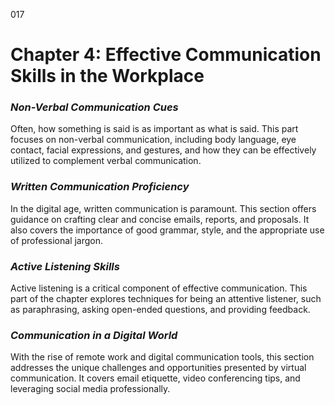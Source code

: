 017

# **Chapter 4: Effective Communication Skills in the Workplace**


### ***Non-Verbal Communication Cues***

Often, how something is said is as important as what is
said. This part focuses on non-verbal communication, including body language,
eye contact, facial expressions, and gestures, and how they can be effectively
utilized to complement verbal communication.

### ***Written Communication Proficiency***

In the digital age, written communication is paramount. This
section offers guidance on crafting clear and concise emails, reports, and
proposals. It also covers the importance of good grammar, style, and the
appropriate use of professional jargon.

### ***Active Listening Skills***

Active listening is a critical component of effective
communication. This part of the chapter explores techniques for being an
attentive listener, such as paraphrasing, asking open-ended questions, and
providing feedback.

### ***Communication in a Digital World***

With the rise of remote work and digital communication
tools, this section addresses the unique challenges and opportunities presented
by virtual communication. It covers email etiquette, video conferencing tips,
and leveraging social media professionally.
